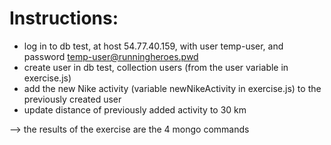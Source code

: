 # Instructions:

- log in to db test, at host 54.77.40.159, with user temp-user, and password temp-user@runningheroes.pwd
- create user in db test, collection users (from the user variable in exercise.js)
- add the new Nike activity (variable newNikeActivity in exercise.js) to the previously created user
- update distance of previously added activity to 30 km

--> the results of the exercise are the 4 mongo commands